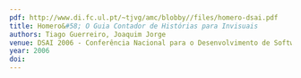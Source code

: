 ```yaml
---
pdf: http://www.di.fc.ul.pt/~tjvg/amc/blobby//files/homero-dsai.pdf
title: Homero&#58; O Guia Contador de Histórias para Invisuais
authors: Tiago Guerreiro, Joaquim Jorge
venue: DSAI 2006 - Conferência Nacional para o Desenvolvimento de Software para melhoria de Acessibilidade e combate à Infoexclusão. Vila Real, Portugal, March, 2006
year: 2006
doi: 
---
```

